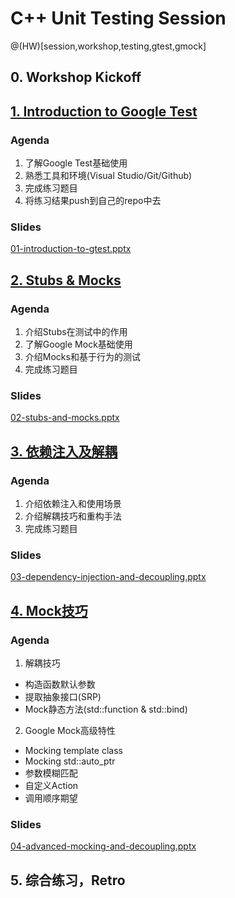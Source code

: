# C++ Unit Testing Session
@(HW)[session,workshop,testing,gtest,gmock]

## 0. Workshop Kickoff

## [1. Introduction to Google Test](./01-GTest)
### Agenda
1. 了解Google Test基础使用
2. 熟悉工具和环境(Visual Studio/Git/Github)
3. 完成练习题目
4. 将练习结果push到自己的repo中去

### Slides
[01-introduction-to-gtest.pptx](./.slides/01-introduction-to-gtest.pptx)

## [2. Stubs & Mocks](./02-GMock)
### Agenda
1. 介绍Stubs在测试中的作用
2. 了解Google Mock基础使用
3. 介绍Mocks和基于行为的测试
4. 完成练习题目

### Slides
[02-stubs-and-mocks.pptx](./.slides/02-stubs-and-mocks.pptx)

## [3. 依赖注入及解耦](./03-Decoupling)
### Agenda
1. 介绍依赖注入和使用场景
2. 介绍解耦技巧和重构手法
3. 完成练习题目

### Slides
[03-dependency-injection-and-decoupling.pptx](./.slides/03-dependency-injection-and-decoupling.pptx)

## [4. Mock技巧](./04-AdvancedMocking)
### Agenda
1. 解耦技巧
  * 构造函数默认参数
  * 提取抽象接口(SRP)
  * Mock静态方法(std::function & std::bind)

2. Google Mock高级特性
  * Mocking template class
  * Mocking std::auto_ptr
  * 参数模糊匹配
  * 自定义Action
  * 调用顺序期望

### Slides
[04-advanced-mocking-and-decoupling.pptx](./.slides/04-advanced-mocking-and-decoupling.pptx)

## 5. 综合练习，Retro

